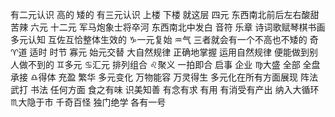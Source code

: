 有二元认识 高的 矮的
有三元认识 上楼 下楼 就这层
四元 东西南北前后左右酸甜苦辣
六元 十二元 军马炮象士将卒河 东西南北中发白
音符 乐章 诗词歌赋琴棋书画
多元认知 互佐互恰整体生效的
♑︎一元复始 ♒︎气 三者就会有一个不高也不矮的 奇
♈︎道 适时 时节 寡元 始元交替 大自然规律
正确地掌握 运用自然规律 便能做到别人做不到的
♊︎多元 ♋︎汇元 排列组合 ♌︎聚义 一拍即合 启事 企业
♍︎大盛 全部 全盘承接
♎︎得体 充盈 繁华 多元变化 万物能容 万灵得生
多元化在所有方面展现 阵法 武打 书法 任何方面
食之有味 识美知善 有念有求
有用 有消受有产出 纳入大循环
♏︎大隐于市 千奇百怪 独门绝学 各有一号
